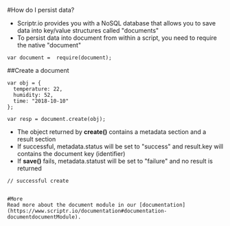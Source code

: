 #How do I persist data?

- Scriptr.io provides you with a NoSQL database that allows you to save data into key/value structures called "documents" 
- To persist data into document from within a script, you need to require the native "document"

```
var document =  require(document);
```
##Create a document

```
var obj = {
  temperature: 22,
  humidity: 52,
  time: "2018-10-10"
};

var resp = document.create(obj);
```

- The object returned by **create()** contains a metadata section and a result section
- If successful, metadata.status will be set to "success" and result.key will contains the document key (identifier)
- If **save()** fails, metadata.statust will be set to "failure" and no result is returned

```
// successful create


#More
Read more about the document module in our [documentation](https://www.scriptr.io/documentation#documentation-documentdocumentModule).

